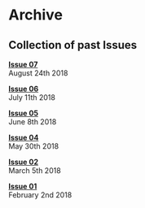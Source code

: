 # Archive

## **Collection of past Issues**

[**Issue 07**](issue07/index.md)  
August 24th 2018

[**Issue 06**](issue06/index.md)  
July 11th 2018

[**Issue 05**](issue05/index.md)  
June 8th 2018

[**Issue 04**](issue04/index.md)  
May 30th 2018

[**Issue 02**](issue02/index.md)  
March 5th 2018

[**Issue 01**](issue01/index.md)  
February 2nd 2018
